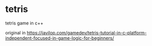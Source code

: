 # tetris
tetris game in c++

original in https://javilop.com/gamedev/tetris-tutorial-in-c-platform-independent-focused-in-game-logic-for-beginners/
